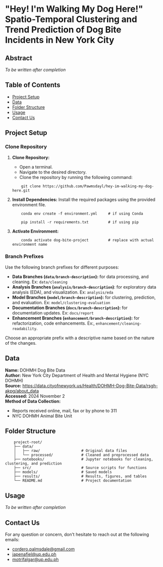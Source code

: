 # "Hey! I'm Walking My Dog Here!" Spatio-Temporal Clustering and Trend Prediction of Dog Bite Incidents in New York City

## Abstract

*To be written after completion*

## Table of Contents
- [Project Setup](#project-setup)
- [Data](#data)
- [Folder Structure](#folder-structure)
- [Usage](#usage)
- [Contact Us](#contact-us)

## Project Setup

### Clone Repository

1. **Clone Repository:**
    - Open a terminal.
    - Navigate to the desired directory.
    - Clone the repository by running the following command:
    ```
        git clone https://github.com/Pawmsdayl/hey-im-walking-my-dog-here.git
    ```

2. **Install Dependencies:**
Install the required packages using the provided environment file.
    ```
        conda env create -f environment.yml     # if using Conda
    ```
    ```
        pip install -r requirements.txt         # if using pip
    ```

3. **Activate Environment:**
    ```
        conda activate dog-bite-project         # replace with actual environment name
    ```

### Branch Prefixes
Use the following branch prefixes for different purposes:
- **Data Branches (`data/branch-description`):** for data processing, and cleaning. Ex: `data/cleaning`
- **Analysis Branches (`analysis/branch-description`)**: for exploratory data analysis (EDA), and visualization. Ex: `analysis/eda`
- **Model Branches (`model/branch-description`):** for clustering, prediction, and evaluation. Ex: `model/clustering-evaluation`
- **Documentation Branches (`docs/branch-description`):** for documentation updates. Ex: `docs/report`
- **Enhancement Branches (`enhancement/branch-description`):** for refactorization, code enhancements. Ex:, `enhancement/cleaning-readability`.

Choose an appropriate prefix with a descriptive name based on the nature of the changes.

## Data

**Name:** DOHMH Dog Bite Data  
**Author:** New York City Department of Health and Mental Hygiene (NYC DOHMH)  
**Source:** https://data.cityofnewyork.us/Health/DOHMH-Dog-Bite-Data/rsgh-akpg/about_data  
**Accessed:** 2024 November 2  
**Method of Data Collection:**  
* Reports received online, mail, fax or by phone to 311
* NYC DOHMH Animal Bite Unit

## Folder Structure
```
    project-root/  
    ├── data/  
    │   ├── raw/                   # Original data files  
    │   └── processed/             # Cleaned and preprocessed data  
    ├── notebooks/                 # Jupyter notebooks for cleaning, clustering, and prediction  
    ├── src/                       # Source scripts for functions  
    ├── models/                    # Saved models   
    ├── results/                   # Results, figures, and tables  
    └── README.md                  # Project documentation  
```

## Usage

*To be written after completion*

## Contact Us
For any question or concern, don't hesitate to reach out at the following emails:
- cordero.palmsdale@gmail.com
- japenafiel@up.edu.ph
- motrifalgar@up.edu.ph